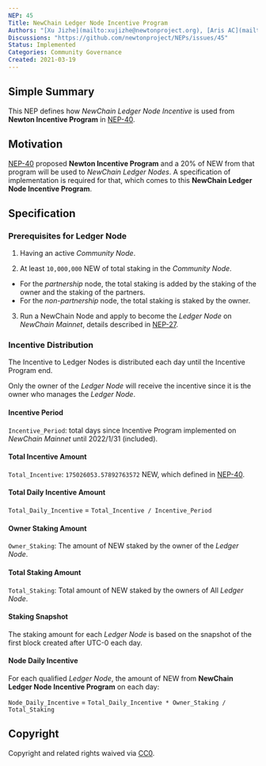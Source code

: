 ```yaml
---
NEP: 45
Title: NewChain Ledger Node Incentive Program
Authors: "[Xu Jizhe](mailto:xujizhe@newtonproject.org), [Aris AC](mailto:hi@aris.ac), [Vie Yang](mailto:mailto:yangchenzhong@gmail.com)"
Discussions: "https://github.com/newtonproject/NEPs/issues/45"
Status: Implemented
Categories: Community Governance
Created: 2021-03-19
---
```


## Simple Summary

This NEP defines how _NewChain Ledger Node Incentive_ is used from **Newton Incentive Program** in [NEP-40](../nep-40/index.md).

## Motivation

[NEP-40](../nep-40/index.md) proposed **Newton Incentive Program** and a 20% of NEW from that program will be used to _NewChain Ledger Nodes_. A specification of implementation is required for that, which comes to this **NewChain Ledger Node Incentive Program**.

## Specification

### Prerequisites for Ledger Node

1. Having an active _Community Node_.

2. At least `10,000,000` NEW of total staking in the _Community Node_.

- For the _partnership_ node, the total staking is added by the staking of the owner and the staking of the partners.
- For the _non-partnership_ node, the total staking is staked by the owner.

3. Run a NewChain Node and apply to become the _Ledger Node_ on _NewChain Mainnet_, details described in [NEP-27](../nep-27/index.md).

### Incentive Distribution

The Incentive to Ledger Nodes is distributed each day until the Incentive Program end.

Only the owner of the _Ledger Node_ will receive the incentive since it is the owner who manages the _Ledger Node_.

#### Incentive Period

`Incentive_Period`: total days since Incentive Program implemented on _NewChain Mainnet_ until 2022/1/31 (included).

#### Total Incentive Amount

`Total_Incentive`: `175026053.57892763572` NEW, which defined in [NEP-40](../nep-40/index.md).

#### Total Daily Incentive Amount

`Total_Daily_Incentive` = `Total_Incentive / Incentive_Period`

#### Owner Staking Amount

`Owner_Staking`: The amount of NEW staked by the owner of the _Ledger Node_.

#### Total Staking Amount

`Total_Staking`: Total amount of NEW staked by the owners of All _Ledger Node_.

#### Staking Snapshot

The staking amount for each _Ledger Node_ is based on the snapshot of the first block created after UTC-0 each day.

#### Node Daily Incentive

For each qualified _Ledger Node_, the amount of NEW from **NewChain Ledger Node Incentive Program** on each day:

`Node_Daily_Incentive` = `Total_Daily_Incentive * Owner_Staking / Total_Staking`

## Copyright

Copyright and related rights waived via [CC0](https://creativecommons.org/publicdomain/zero/1.0/).
